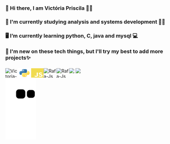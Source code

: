 ### 🌻 Hi there, I am Victória Priscila 👩‍🦱  
### 📓 I'm currently studying analysis and systems development 👩‍🎓
### 🖥️ I’m currently learning python, C, java and mysql  💻
### 🌱 I'm new on these tech things, but I'll try my best to add more projects✨

</div>
  
   ###
  
  <img align="left" alt="Victoria-Kotlin" height="30" width="40" src="https://cdn.jsdelivr.net/gh/devicons/devicon/icons/kotlin/kotlin-original.svg" />
 <img align="left" alt="Rafa-Python" height="30" width="40" src="https://raw.githubusercontent.com/devicons/devicon/master/icons/python/python-original.svg">
  <img align="left" alt="Rafa-Js" height="30" width="40" src="https://raw.githubusercontent.com/devicons/devicon/master/icons/javascript/javascript-plain.svg">

<img align="left" alt="Rafa-Js" height="30" width="40" src="https://cdn.jsdelivr.net/gh/devicons/devicon/icons/arduino/arduino-original-wordmark.svg" />
  
  <img align="left" alt="Rafa-Js" height="30" width="40" src="https://cdn.jsdelivr.net/gh/devicons/devicon/icons/cplusplus/cplusplus-original.svg" />

  
          
  
  
  <a href="https://instagram.com/victoriapriscila_28" target="_blank"><img src="https://img.shields.io/badge/-Instagram-%23E4405F?style=for-the-badge&logo=instagram&logoColor=white" target="_blank"></a>
   <a href="https://https://www.linkedin.com/in/
victória-priscila-244076216
" target="_blank"><img src="https://img.shields.io/badge/-LinkedIn-%230077B5?style=for-the-badge&logo=linkedin&logoColor=white" target="_blank"></a> 
  

 ![Snake animation](https://github.com/rafaballerini/rafaballerini/blob/output/github-contribution-grid-snake.svg)
  

  
 
